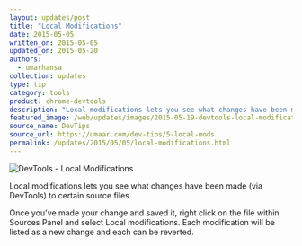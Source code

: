 ```yaml
---
layout: updates/post
title: "Local Modifications"
date: 2015-05-05
written_on: 2015-05-05
updated_on: 2015-05-20
authors:
  - umarhansa
collection: updates
type: tip
category: tools
product: chrome-devtools
description: "Local modifications lets you see what changes have been made (via DevTools) to certain source files."
featured_image: /web/updates/images/2015-05-19-devtools-local-modifications/local-mods.gif
source_name: DevTips
source_url: https://umaar.com/dev-tips/5-local-mods
permalink: /updates/2015/05/05/local-modifications.html
---
```

<img src="/web/updates/images/2015-05-19-devtools-local-modifications/local-mods.gif" alt="DevTools - Local Modifications">

Local modifications lets you see what changes have been made (via DevTools) to certain source files.

Once you've made your change and saved it, right click on the file within Sources Panel and select Local modifications. Each modification will be listed as a new change and each can be reverted.
